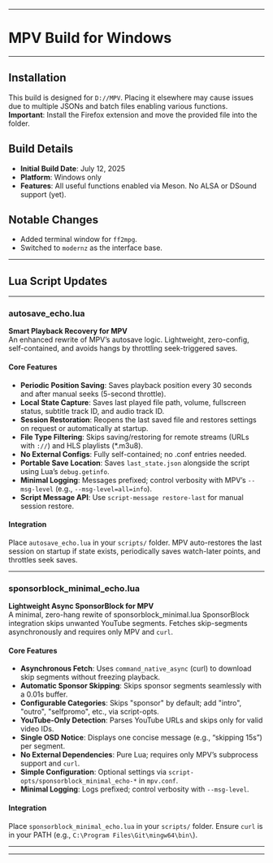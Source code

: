 ------------

# MPV Build for Windows

------------

## Installation
This build is designed for `D://MPV`. Placing it elsewhere may cause issues due to multiple JSONs and batch files enabling various functions.  
**Important**: Install the Firefox extension and move the provided file into the folder.

## Build Details
- **Initial Build Date**: July 12, 2025  
- **Platform**: Windows only  
- **Features**: All useful functions enabled via Meson. No ALSA or DSound support (yet).

## Notable Changes
- Added terminal window for `ff2mpg`.  
- Switched to `modernz` as the interface base.

------------

## Lua Script Updates

---

### autosave_echo.lua
**Smart Playback Recovery for MPV**  
An enhanced rewrite of MPV’s autosave logic. Lightweight, zero-config, self-contained, and avoids hangs by throttling seek-triggered saves.

#### Core Features
- **Periodic Position Saving**: Saves playback position every 30 seconds and after manual seeks (5-second throttle).  
- **Local State Capture**: Saves last played file path, volume, fullscreen status, subtitle track ID, and audio track ID.  
- **Session Restoration**: Reopens the last saved file and restores settings on request or automatically at startup.  
- **File Type Filtering**: Skips saving/restoring for remote streams (URLs with `://`) and HLS playlists (*.m3u8).  
- **No External Configs**: Fully self-contained; no .conf entries needed.  
- **Portable Save Location**: Saves `last_state.json` alongside the script using Lua’s `debug.getinfo`.  
- **Minimal Logging**: Messages prefixed; control verbosity with MPV’s `--msg-level` (e.g., `--msg-level=all=info`).  
- **Script Message API**: Use `script-message restore-last` for manual session restore.  

#### Integration
Place `autosave_echo.lua` in your `scripts/` folder. MPV auto-restores the last session on startup if state exists, periodically saves watch-later points, and throttles seek saves.

---

### sponsorblock_minimal_echo.lua
**Lightweight Async SponsorBlock for MPV**  
A minimal, zero-hang rewite of sponsorblock_minimal.lua
SponsorBlock integration skips unwanted YouTube segments. Fetches skip-segments asynchronously and requires only MPV and `curl`.

#### Core Features
- **Asynchronous Fetch**: Uses `command_native_async` (curl) to download skip segments without freezing playback.  
- **Automatic Sponsor Skipping**: Skips sponsor segments seamlessly with a 0.01s buffer.  
- **Configurable Categories**: Skips "sponsor" by default; add "intro", "outro", "selfpromo", etc., via script-opts.  
- **YouTube-Only Detection**: Parses YouTube URLs and skips only for valid video IDs.  
- **Single OSD Notice**: Displays one concise message (e.g., “skipping 15s”) per segment.  
- **No External Dependencies**: Pure Lua; requires only MPV’s subprocess support and `curl`.  
- **Simple Configuration**: Optional settings via `script-opts/sponsorblock_minimal_echo-*` in `mpv.conf`.  
- **Minimal Logging**: Logs prefixed; control verbosity with `--msg-level`.  

#### Integration
Place `sponsorblock_minimal_echo.lua` in your `scripts/` folder. Ensure `curl` is in your PATH (e.g., `C:\Program Files\Git\mingw64\bin\`).

---

------------
